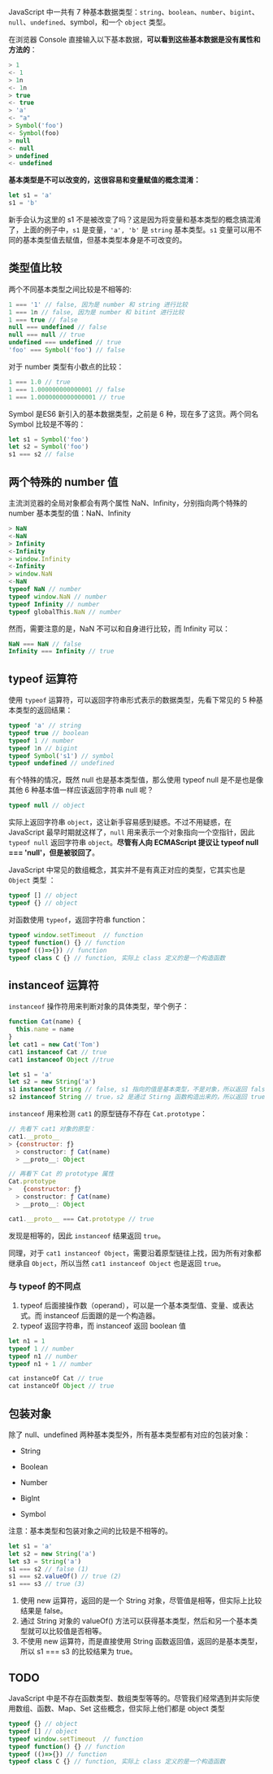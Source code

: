 JavaScript 中一共有 7 种基本数据类型：`string`、`boolean`、`number`、`bigint`、`null`、`undefined`、symbol，和一个 `object` 类型。

在浏览器 Console 直接输入以下基本数据，**可以看到这些基本数据是没有属性和方法的**：

```javascript
> 1
<- 1
> 1n
<- 1n
> true
<- true
> 'a'
<- "a"
> Symbol('foo')
<- Symbol(foo)
> null
<- null
> undefined
<- undefined
```

**基本类型是不可以改变的，这很容易和变量赋值的概念混淆：**

```javascript
let s1 = 'a'
s1 = 'b'
```

新手会认为这里的 s1 不是被改变了吗？这是因为将变量和基本类型的概念搞混淆了，上面的例子中，`s1` 是变量，`'a', 'b'` 是 `string` 基本类型。`s1` 变量可以用不同的基本类型值去赋值，但基本类型本身是不可改变的。



## 类型值比较

两个不同基本类型之间比较是不相等的:

```javascript
1 === '1' // false, 因为是 number 和 string 进行比较
1 === 1n // false, 因为是 number 和 bitint 进行比较
1 === true // false
null === undefined // false
null === null // true
undefined === undefined // true
'foo' === Symbol('foo') // false
```

对于 number 类型有小数点的比较：

```javascript
1 === 1.0 // true
1 === 1.000000000000001 // false
1 === 1.0000000000000001 // true
```

Symbol 是ES6 新引入的基本数据类型，之前是 6 种，现在多了这货。两个同名 Symbol 比较是不等的：

```javascript
let s1 = Symbol('foo')
let s2 = Symbol('foo')
s1 === s2 // false
```



## 两个特殊的 number 值

主流浏览器的全局对象都会有两个属性 NaN、Infinity，分别指向两个特殊的 number 基本类型的值：NaN、Infinity

```javascript
> NaN
<-NaN
> Infinity
<-Infinity
> window.Infinity
<-Infinity
> window.NaN
<-NaN
typeof NaN // number
typeof window.NaN // number
typeof Infinity // number
typeof globalThis.NaN // number
```

然而，需要注意的是，NaN 不可以和自身进行比较，而 Infinity 可以：

```javascript
NaN === NaN // false
Infinity === Infinity // true
```



## typeof 运算符

使用 `typeof` 运算符，可以返回字符串形式表示的数据类型，先看下常见的 5 种基本类型的返回结果：

```javascript
typeof 'a' // string
typeof true // boolean 
typeof 1 // number
typeof 1n // bigint
typeof Symbol('s1') // symbol
typeof undefined // undefined
```

有个特殊的情况，既然 null 也是基本类型值，那么使用 typeof null 是不是也是像其他 6 种基本值一样应该返回字符串 null 呢？

```javascript
typeof null // object
```

实际上返回字符串 `object`，这让新手容易感到疑惑。不过不用疑惑，在 JavaScript 最早时期就这样了，`null` 用来表示一个对象指向一个空指针，因此 `typeof null` 返回字符串 `object`。**尽管有人向 ECMAScript 提议让 typeof null === 'null'，但是被驳回了**。

JavaScript 中常见的数组概念，其实并不是有真正对应的类型，它其实也是 `Object` 类型 ：

```javascript
typeof [] // object
typeof {} // object
```

对函数使用 `typeof`，返回字符串 function：

```javascript
typeof window.setTimeout  // function
typeof function() {} // function
typeof (()=>{}) // function
typeof class C {} // function, 实际上 class 定义的是一个构造函数
```



## instanceof 运算符

`instanceof` 操作符用来判断对象的具体类型，举个例子：

```javascript
function Cat(name) {
  this.name = name
}
let cat1 = new Cat('Tom')
cat1 instanceof Cat // true
cat1 instanceof Object //true

let s1 = 'a'
let s2 = new String('a')
s1 instanceof String // false, s1 指向的值是基本类型，不是对象，所以返回 false
s2 instanceof String // true，s2 是通过 Stirng 函数构造出来的，所以返回 true
```

`instanceof` 用来检测 `cat1` 的原型链存不存在 `Cat.prototype`：

```javascript
// 先看下 cat1 对象的原型：
cat1.__proto__
> {constructor: ƒ}
  > constructor: ƒ Cat(name)
  > __proto__: Object

// 再看下 Cat 的 prototype 属性  
Cat.prototype
>	{constructor: ƒ}
  > constructor: ƒ Cat(name)
  > __proto__: Object

cat1.__proto__ === Cat.prototype // true
```

发现是相等的，因此 `instanceof` 结果返回 `true`。

同理，对于 `cat1 instanceof Object`，需要沿着原型链往上找，因为所有对象都继承自 `Object`，所以当然 `cat1 instanceof Object` 也是返回 `true`。



### 与 typeof 的不同点

1. typeof 后面接操作数（operand），可以是一个基本类型值、变量、或表达式。而 instanceof 后面跟的是一个构造器。
2. typeof 返回字符串，而 instanceof 返回 boolean 值

```javascript
let n1 = 1
typeof 1 // number
typeof n1 // number
typeof n1 + 1 // number

cat instanceOf Cat // true
cat instanceOf Object // true
```



## 包装对象

除了 null、undefined 两种基本类型外，所有基本类型都有对应的包装对象：

* String

* Boolean

* Number

* BigInt

* Symbol

注意：基本类型和包装对象之间的比较是不相等的。

```javascript
let s1 = 'a'
let s2 = new String('a')
let s3 = String('a')
s1 === s2 // false (1)
s1 === s2.valueOf() // true (2)
s1 === s3 // true (3)
```

1. 使用 new 运算符，返回的是一个 String 对象，尽管值是相等，但实际上比较结果是 false。
2. 通过 String 对象的 valueOf() 方法可以获得基本类型，然后和另一个基本类型就可以比较值是否相等。
3. 不使用 new 运算符，而是直接使用 String 函数返回值，返回的是基本类型，所以 s1 === s3  的比较结果为 true。



## TODO 

JavaScript 中是不存在函数类型、数组类型等等的。尽管我们经常遇到并实际使用数组、函数、Map、Set 这些概念，但实际上他们都是 object 类型

```javascript
typeof {} // object
typeof [] // object
typeof window.setTimeout  // function
typeof function() {} // function
typeof (()=>{}) // function
typeof class C {} // function, 实际上 class 定义的是一个构造函数
```
